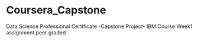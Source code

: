 # Coursera_Capstone
Data Science Professional Certificate -Capstone Project- IBM Course Week1 assignment peer graded
